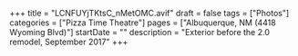 +++
title = "LCNFUYjTKtsC_nMetOMC.avif"
draft = false
tags = ["Photos"]
categories = ["Pizza Time Theatre"]
pages = ["Albuquerque, NM (4418 Wyoming Blvd)"]
startDate = ""
description = "Exterior before the 2.0 remodel, September 2017"
+++
